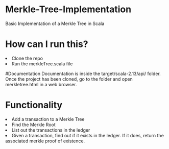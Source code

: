 # Merkle-Tree-Implementation
Basic Implementation of a Merkle Tree in Scala

# How can I run this?
<li>Clone the repo
<li>Run the merkleTree.scala file

#Documentation
Documentation is inside the target/scala-2.13/api/ folder. Once the project has been cloned, go to the folder and open merkletree.html in a web browser.

# Functionality
<li>Add a transaction to a Merkle Tree
<li>Find the Merkle Root
<li>List out the transactions in the ledger
<li>Given a transaction, find out if it exists in the ledger. If it does, return the associated merkle proof of existence.
